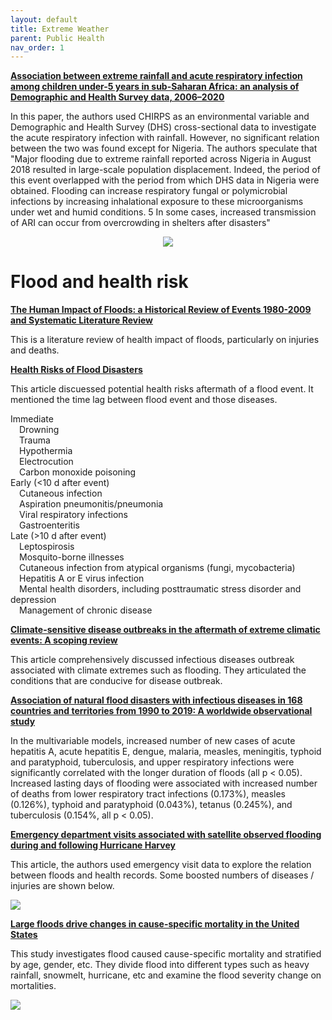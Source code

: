 ```yaml
---
layout: default
title: Extreme Weather
parent: Public Health
nav_order: 1
---
```


__[Association between extreme rainfall and acute respiratory infection among children under-5 years in sub-Saharan Africa: an analysis of Demographic and Health Survey data, 2006–2020](https://bmjopen.bmj.com/content/bmjopen/13/4/e071874.full.pdf)__

In this paper, the authors used CHIRPS as an environmental variable and Demographic and Health Survey (DHS) cross-sectional data to investigate the acute respiratory infection with rainfall. However, no significant relation between the two was found except for Nigeria. The authors speculate that "Major flooding due to extreme rainfall reported across Nigeria in August 2018 resulted in large-scale population displacement. Indeed, the period of this event overlapped with the period from which DHS data in Nigeria were obtained. Flooding can increase respiratory fungal or polymicrobial infections by increasing inhalational exposure to these microorganisms under wet and humid conditions. 5 In some cases, increased transmission of ARI can occur from overcrowding in shelters after disasters"

<p align="center">
<img src="https://bmjopen.bmj.com/content/bmjopen/13/4/e071874/F3.large.jpg?width=800&height=600&carousel=1">
</p>

# Flood and health risk

__[The Human Impact of Floods: a Historical Review of Events 1980-2009 and Systematic Literature Review](https://www.ncbi.nlm.nih.gov/pmc/articles/PMC3644291/#:~:text=Findings.,the%20injured%20and%20affected%20populations)__

This is a literature review of health impact of floods, particularly on injuries and deaths. 

__[Health Risks of Flood Disasters](https://academic.oup.com/cid/article/67/9/1450/4945455?login=false)__

This article discuessed potential health risks aftermath of a flood event. It mentioned the time lag between flood event and those diseases.

Immediate  
 Drowning  
 Trauma  
 Hypothermia  
 Electrocution  
 Carbon monoxide poisoning  
Early (<10 d after event)  
 Cutaneous infection  
 Aspiration pneumonitis/pneumonia  
 Viral respiratory infections  
 Gastroenteritis  
Late (>10 d after event)  
 Leptospirosis  
 Mosquito-borne illnesses  
 Cutaneous infection from atypical organisms (fungi, mycobacteria)  
 Hepatitis A or E virus infection  
 Mental health disorders, including posttraumatic stress disorder and depression  
 Management of chronic disease  


 __[Climate-sensitive disease outbreaks in the aftermath of extreme climatic events: A scoping review](https://www.cell.com/one-earth/fulltext/S2590-3322(22)00144-0?_returnURL=https%3A%2F%2Flinkinghub.elsevier.com%2Fretrieve%2Fpii%2FS2590332222001440%3Fshowall%3Dtrue)__

 This article comprehensively discussed infectious diseases outbreak associated with climate extremes such as flooding. They articulated the conditions that are conducive for disease outbreak.


 __[Association of natural flood disasters with infectious diseases in 168 countries and territories from 1990 to 2019: A worldwide observational study](https://www.sciencedirect.com/science/article/pii/S258979182300021X?via%3Dihub)__

In the multivariable models, increased number of new cases of acute hepatitis A, acute hepatitis E, dengue, malaria, measles, meningitis, typhoid and paratyphoid, tuberculosis, and upper respiratory infections were significantly correlated with the longer duration of floods (all p < 0.05). Increased lasting days of flooding were associated with increased number of deaths from lower respiratory tract infections (0.173%), measles (0.126%), typhoid and paratyphoid (0.043%), tetanus (0.245%), and tuberculosis (0.154%, all p < 0.05).

__[Emergency department visits associated with satellite observed flooding during and following Hurricane Harvey](https://www.nature.com/articles/s41370-021-00361-1)__

This article, the authors used emergency visit data to explore the relation between floods and health records. Some boosted numbers of diseases / injuries are shown below.

<img src="https://media.springernature.com/full/springer-static/image/art%3A10.1038%2Fs41370-021-00361-1/MediaObjects/41370_2021_361_Fig3_HTML.png?as=webp">

__[Large floods drive changes in cause-specific mortality in the United States](https://www.nature.com/articles/s41591-024-03358-z)__

This study investigates flood caused cause-specific mortality and stratified by age, gender, etc. They divide flood into different types such as heavy rainfall, snowmelt, hurricane, etc and examine the flood severity change on mortalities.

<img src="https://media.springernature.com/full/springer-static/image/art%3A10.1038%2Fs41591-024-03358-z/MediaObjects/41591_2024_3358_Fig3_HTML.png?as=webp">




